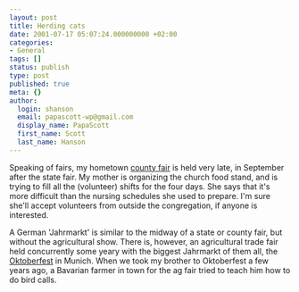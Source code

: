 ```yaml
---
layout: post
title: Herding cats
date: 2001-07-17 05:07:24.000000000 +02:00
categories:
- General
tags: []
status: publish
type: post
published: true
meta: {}
author:
  login: shanson
  email: papascott-wp@gmail.com
  display_name: PapaScott
  first_name: Scott
  last_name: Hanson
---
```

<p>Speaking of fairs, my hometown <a href="http://www.mfcf.com/lacquiparle_county_fair.html">county fair</a> is held very late, in September after the state fair. My mother is organizing the church food stand, and is trying to fill all the (volunteer) shifts for the four days. She says that it's more difficult than the nursing schedules she used to prepare. I'm sure she'll accept volunteers from outside the congregation, if anyone is interested.</p>
<p>A German 'Jahrmarkt' is similar to the midway of a state or county fair, but without the agricultural show. There is, however, an agricultural trade fair held concurrently some yeary with the biggest Jahrmarkt of them all, the <a href="http://www.oktoberfest.de">Oktoberfest</a> in Munich. When we took my brother to Oktoberfest a few years ago, a Bavarian farmer in town for the ag fair tried to teach him how to do bird calls.</p>
